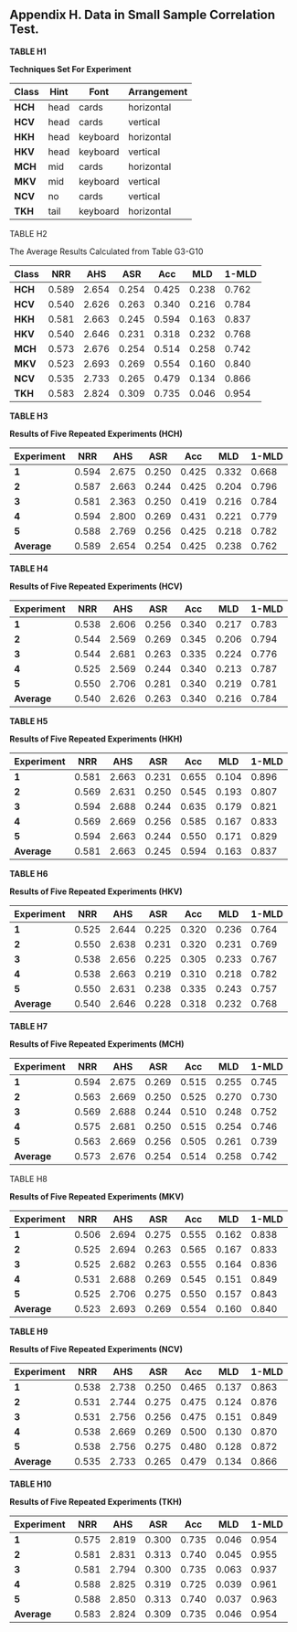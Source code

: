 ## Appendix H.  Data in Small Sample Correlation Test.

**TABLE H1**

**Techniques Set For Experiment**

| **Class** | **Hint** | **Font** | **Arrangement** |
| --------- | -------- | -------- | --------------- |
| **HCH**   | head     | cards    | horizontal      |
| **HCV**   | head     | cards    | vertical        |
| **HKH**   | head     | keyboard | horizontal      |
| **HKV**   | head     | keyboard | vertical        |
| **MCH**   | mid      | cards    | horizontal      |
| **MKV**   | mid      | keyboard | vertical        |
| **NCV**   | no       | cards    | vertical        |
| **TKH**   | tail     | keyboard | horizontal      |

  

TABLE H2

The Average Results Calculated from Table G3-G10

| **Class** | **NRR** | **AHS** | **ASR** | **Acc** | **MLD** | **1-MLD** |
| --------- | ------- | ------- | ------- | ------- | ------- | --------- |
| **HCH**   | 0.589   | 2.654   | 0.254   | 0.425   | 0.238   | 0.762     |
| **HCV**   | 0.540   | 2.626   | 0.263   | 0.340   | 0.216   | 0.784     |
| **HKH**   | 0.581   | 2.663   | 0.245   | 0.594   | 0.163   | 0.837     |
| **HKV**   | 0.540   | 2.646   | 0.231   | 0.318   | 0.232   | 0.768     |
| **MCH**   | 0.573   | 2.676   | 0.254   | 0.514   | 0.258   | 0.742     |
| **MKV**   | 0.523   | 2.693   | 0.269   | 0.554   | 0.160   | 0.840     |
| **NCV**   | 0.535   | 2.733   | 0.265   | 0.479   | 0.134   | 0.866     |
| **TKH**   | 0.583   | 2.824   | 0.309   | 0.735   | 0.046   | 0.954     |

  

**TABLE H3**

**Results of Five Repeated Experiments (HCH)**

| **Experiment** | **NRR** | **AHS** | **ASR** | **Acc** | **MLD** | **1-MLD** |
| -------------- | ------- | ------- | ------- | ------- | ------- | --------- |
| **1**          | 0.594   | 2.675   | 0.250   | 0.425   | 0.332   | 0.668     |
| **2**          | 0.587   | 2.663   | 0.244   | 0.425   | 0.204   | 0.796     |
| **3**          | 0.581   | 2.363   | 0.250   | 0.419   | 0.216   | 0.784     |
| **4**          | 0.594   | 2.800   | 0.269   | 0.431   | 0.221   | 0.779     |
| **5**          | 0.588   | 2.769   | 0.256   | 0.425   | 0.218   | 0.782     |
| **Average**    | 0.589   | 2.654   | 0.254   | 0.425   | 0.238   | 0.762     |

  

**TABLE H4**

**Results of Five Repeated Experiments (HCV)**

| **Experiment** | **NRR** | **AHS** | **ASR** | **Acc** | **MLD** | **1-MLD** |
| -------------- | ------- | ------- | ------- | ------- | ------- | --------- |
| **1**          | 0.538   | 2.606   | 0.256   | 0.340   | 0.217   | 0.783     |
| **2**          | 0.544   | 2.569   | 0.269   | 0.345   | 0.206   | 0.794     |
| **3**          | 0.544   | 2.681   | 0.263   | 0.335   | 0.224   | 0.776     |
| **4**          | 0.525   | 2.569   | 0.244   | 0.340   | 0.213   | 0.787     |
| **5**          | 0.550   | 2.706   | 0.281   | 0.340   | 0.219   | 0.781     |
| **Average**    | 0.540   | 2.626   | 0.263   | 0.340   | 0.216   | 0.784     |

  

**TABLE H5**

**Results of Five Repeated Experiments (HKH)**

| **Experiment** | **NRR** | **AHS** | **ASR** | **Acc** | **MLD** | **1-MLD** |
| -------------- | ------- | ------- | ------- | ------- | ------- | --------- |
| **1**          | 0.581   | 2.663   | 0.231   | 0.655   | 0.104   | 0.896     |
| **2**          | 0.569   | 2.631   | 0.250   | 0.545   | 0.193   | 0.807     |
| **3**          | 0.594   | 2.688   | 0.244   | 0.635   | 0.179   | 0.821     |
| **4**          | 0.569   | 2.669   | 0.256   | 0.585   | 0.167   | 0.833     |
| **5**          | 0.594   | 2.663   | 0.244   | 0.550   | 0.171   | 0.829     |
| **Average**    | 0.581   | 2.663   | 0.245   | 0.594   | 0.163   | 0.837     |

  

**TABLE H6**

**Results of Five Repeated Experiments (HKV)**

| **Experiment** | **NRR** | **AHS** | **ASR** | **Acc** | **MLD** | **1-MLD** |
| -------------- | ------- | ------- | ------- | ------- | ------- | --------- |
| **1**          | 0.525   | 2.644   | 0.225   | 0.320   | 0.236   | 0.764     |
| **2**          | 0.550   | 2.638   | 0.231   | 0.320   | 0.231   | 0.769     |
| **3**          | 0.538   | 2.656   | 0.225   | 0.305   | 0.233   | 0.767     |
| **4**          | 0.538   | 2.663   | 0.219   | 0.310   | 0.218   | 0.782     |
| **5**          | 0.550   | 2.631   | 0.238   | 0.335   | 0.243   | 0.757     |
| **Average**    | 0.540   | 2.646   | 0.228   | 0.318   | 0.232   | 0.768     |

  

**TABLE H7**

**Results of Five Repeated Experiments (MCH)**

| **Experiment** | **NRR** | **AHS** | **ASR** | **Acc** | **MLD** | **1-MLD** |
| -------------- | ------- | ------- | ------- | ------- | ------- | --------- |
| **1**          | 0.594   | 2.675   | 0.269   | 0.515   | 0.255   | 0.745     |
| **2**          | 0.563   | 2.669   | 0.250   | 0.525   | 0.270   | 0.730     |
| **3**          | 0.569   | 2.688   | 0.244   | 0.510   | 0.248   | 0.752     |
| **4**          | 0.575   | 2.681   | 0.250   | 0.515   | 0.254   | 0.746     |
| **5**          | 0.563   | 2.669   | 0.256   | 0.505   | 0.261   | 0.739     |
| **Average**    | 0.573   | 2.676   | 0.254   | 0.514   | 0.258   | 0.742     |

  

TABLE H8

**Results of Five Repeated Experiments (MKV)**

| **Experiment** | **NRR** | **AHS** | **ASR** | **Acc** | **MLD** | **1-MLD** |
| -------------- | ------- | ------- | ------- | ------- | ------- | --------- |
| **1**          | 0.506   | 2.694   | 0.275   | 0.555   | 0.162   | 0.838     |
| **2**          | 0.525   | 2.694   | 0.263   | 0.565   | 0.167   | 0.833     |
| **3**          | 0.525   | 2.682   | 0.263   | 0.555   | 0.164   | 0.836     |
| **4**          | 0.531   | 2.688   | 0.269   | 0.545   | 0.151   | 0.849     |
| **5**          | 0.525   | 2.706   | 0.275   | 0.550   | 0.157   | 0.843     |
| **Average**    | 0.523   | 2.693   | 0.269   | 0.554   | 0.160   | 0.840     |

  

**TABLE H9**

**Results of Five Repeated Experiments (NCV)**

| **Experiment** | **NRR** | **AHS** | **ASR** | **Acc** | **MLD** | **1-MLD** |
| -------------- | ------- | ------- | ------- | ------- | ------- | --------- |
| **1**          | 0.538   | 2.738   | 0.250   | 0.465   | 0.137   | 0.863     |
| **2**          | 0.531   | 2.744   | 0.275   | 0.475   | 0.124   | 0.876     |
| **3**          | 0.531   | 2.756   | 0.256   | 0.475   | 0.151   | 0.849     |
| **4**          | 0.538   | 2.669   | 0.269   | 0.500   | 0.130   | 0.870     |
| **5**          | 0.538   | 2.756   | 0.275   | 0.480   | 0.128   | 0.872     |
| **Average**    | 0.535   | 2.733   | 0.265   | 0.479   | 0.134   | 0.866     |

  

**TABLE H10**

**Results of Five Repeated Experiments (TKH)**

| **Experiment** | **NRR** | **AHS** | **ASR** | **Acc** | **MLD** | **1-MLD** |
| -------------- | ------- | ------- | ------- | ------- | ------- | --------- |
| **1**          | 0.575   | 2.819   | 0.300   | 0.735   | 0.046   | 0.954     |
| **2**          | 0.581   | 2.831   | 0.313   | 0.740   | 0.045   | 0.955     |
| **3**          | 0.581   | 2.794   | 0.300   | 0.735   | 0.063   | 0.937     |
| **4**          | 0.588   | 2.825   | 0.319   | 0.725   | 0.039   | 0.961     |
| **5**          | 0.588   | 2.850   | 0.313   | 0.740   | 0.037   | 0.963     |
| **Average**    | 0.583   | 2.824   | 0.309   | 0.735   | 0.046   | 0.954     |
